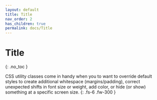 ```yaml
---
layout: default
title: Title
nav_order: 2
has_children: true
permalink: docs/Title
---
```


# Title
{: .no_toc }

CSS utility classes come in handy when you to want to override default styles to create additional whitespace (margins/padding), correct unexpected shifts in font size or weight, add color, or hide (or show) something at a specific screen size.
{: .fs-6 .fw-300 }
